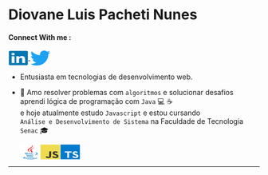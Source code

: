 # Diovane Luis Pacheti Nunes

#### Connect With me :

<a href="https://www.linkedin.com/in/diovane-luis-pacheti-nunes-5a1362211" target="blank">
  <img align="center" alt="Diovane-Linkedin" height="30" width="40" 
  src="https://raw.githubusercontent.com/devicons/devicon/master/icons/linkedin/linkedin-original.svg" 
  style="max-width:100%;">
</a>

<a href="https://twitter.com/DioEndjs?s=15" target="blank">
  <img align="center" alt="Diovane-Linkedin" height="30" width="40" 
  src="https://raw.githubusercontent.com/devicons/devicon/master/icons/twitter/twitter-original.svg" 
  style="max-width:100%;">
</a>



- Entusiasta em tecnologias de desenvolvimento web.

- 👀  Amo resolver problemas com `algoritmos` e solucionar desafios<br /> aprendi lógica de programação 
com `Java` :computer: :coffee:<br /> e hoje atualmente estudo ``Javascript`` e estou cursando<br /> `Análise e Desenvolvimento de Sistema`
na Faculdade de Tecnologia `Senac` :mortar_board: 


  <img align="center" alt="Diovane-Linkedin" height="30" width="40" 
  src="https://raw.githubusercontent.com/devicons/devicon/master/icons/java/java-original.svg" 
  style="max-width:100%;"><img align="center" alt="Diovane-Linkedin" height="30" width="40" 
  src="https://raw.githubusercontent.com/devicons/devicon/master/icons/javascript/javascript-original.svg" 
  style="max-width:100%;"><img align="center" alt="Diovane-Linkedin" height="30" width="40" 
  src="https://raw.githubusercontent.com/devicons/devicon/master/icons/typescript/typescript-original.svg" 
  style="max-width:100%;">
  
___
  




<!---
DioenDJS/DioenDJS is a ✨ special ✨ repository because its `README.md` (this file) appears on your GitHub profile.
You can click the Preview link to take a look at your changes.
--->
